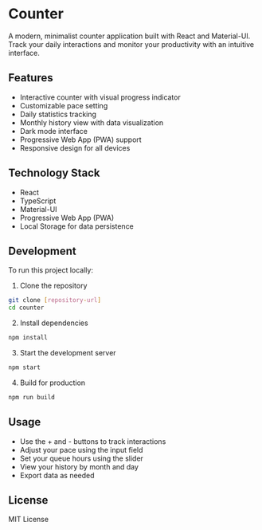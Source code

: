 # Counter

A modern, minimalist counter application built with React and Material-UI. Track your daily interactions and monitor your productivity with an intuitive interface.

## Features

- Interactive counter with visual progress indicator
- Customizable pace setting
- Daily statistics tracking
- Monthly history view with data visualization
- Dark mode interface
- Progressive Web App (PWA) support
- Responsive design for all devices

## Technology Stack

- React
- TypeScript
- Material-UI
- Progressive Web App (PWA)
- Local Storage for data persistence

## Development

To run this project locally:

1. Clone the repository
```bash
git clone [repository-url]
cd counter
```

2. Install dependencies
```bash
npm install
```

3. Start the development server
```bash
npm start
```

4. Build for production
```bash
npm run build
```

## Usage

- Use the + and - buttons to track interactions
- Adjust your pace using the input field
- Set your queue hours using the slider
- View your history by month and day
- Export data as needed

## License

MIT License

